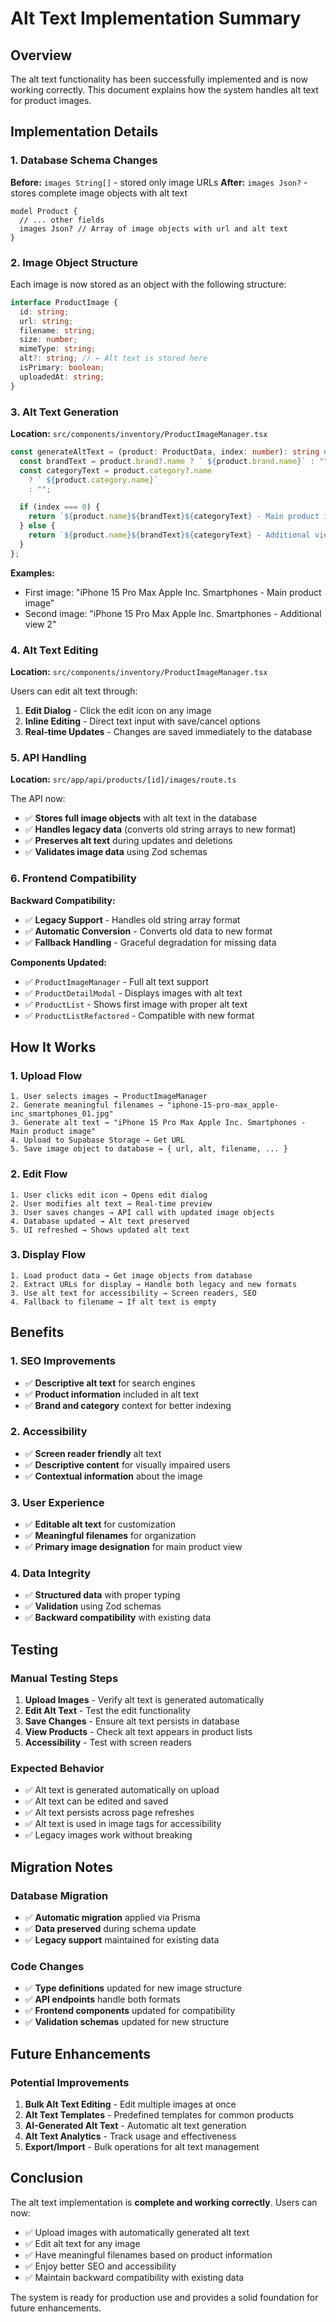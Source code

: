 # Alt Text Implementation Summary

## Overview

The alt text functionality has been successfully implemented and is now working correctly. This document explains how the system handles alt text for product images.

## Implementation Details

### 1. Database Schema Changes

**Before:** `images String[]` - stored only image URLs
**After:** `images Json?` - stores complete image objects with alt text

```prisma
model Product {
  // ... other fields
  images Json? // Array of image objects with url and alt text
}
```

### 2. Image Object Structure

Each image is now stored as an object with the following structure:

```typescript
interface ProductImage {
  id: string;
  url: string;
  filename: string;
  size: number;
  mimeType: string;
  alt?: string; // ← Alt text is stored here
  isPrimary: boolean;
  uploadedAt: string;
}
```

### 3. Alt Text Generation

**Location:** `src/components/inventory/ProductImageManager.tsx`

```typescript
const generateAltText = (product: ProductData, index: number): string => {
  const brandText = product.brand?.name ? ` ${product.brand.name}` : "";
  const categoryText = product.category?.name
    ? ` ${product.category.name}`
    : "";

  if (index === 0) {
    return `${product.name}${brandText}${categoryText} - Main product image`;
  } else {
    return `${product.name}${brandText}${categoryText} - Additional view ${index + 1}`;
  }
};
```

**Examples:**

- First image: "iPhone 15 Pro Max Apple Inc. Smartphones - Main product image"
- Second image: "iPhone 15 Pro Max Apple Inc. Smartphones - Additional view 2"

### 4. Alt Text Editing

**Location:** `src/components/inventory/ProductImageManager.tsx`

Users can edit alt text through:

1. **Edit Dialog** - Click the edit icon on any image
2. **Inline Editing** - Direct text input with save/cancel options
3. **Real-time Updates** - Changes are saved immediately to the database

### 5. API Handling

**Location:** `src/app/api/products/[id]/images/route.ts`

The API now:

- ✅ **Stores full image objects** with alt text in the database
- ✅ **Handles legacy data** (converts old string arrays to new format)
- ✅ **Preserves alt text** during updates and deletions
- ✅ **Validates image data** using Zod schemas

### 6. Frontend Compatibility

**Backward Compatibility:**

- ✅ **Legacy Support** - Handles old string array format
- ✅ **Automatic Conversion** - Converts old data to new format
- ✅ **Fallback Handling** - Graceful degradation for missing data

**Components Updated:**

- ✅ `ProductImageManager` - Full alt text support
- ✅ `ProductDetailModal` - Displays images with alt text
- ✅ `ProductList` - Shows first image with proper alt text
- ✅ `ProductListRefactored` - Compatible with new format

## How It Works

### 1. Upload Flow

```
1. User selects images → ProductImageManager
2. Generate meaningful filenames → "iphone-15-pro-max_apple-inc_smartphones_01.jpg"
3. Generate alt text → "iPhone 15 Pro Max Apple Inc. Smartphones - Main product image"
4. Upload to Supabase Storage → Get URL
5. Save image object to database → { url, alt, filename, ... }
```

### 2. Edit Flow

```
1. User clicks edit icon → Opens edit dialog
2. User modifies alt text → Real-time preview
3. User saves changes → API call with updated image objects
4. Database updated → Alt text preserved
5. UI refreshed → Shows updated alt text
```

### 3. Display Flow

```
1. Load product data → Get image objects from database
2. Extract URLs for display → Handle both legacy and new formats
3. Use alt text for accessibility → Screen readers, SEO
4. Fallback to filename → If alt text is empty
```

## Benefits

### 1. SEO Improvements

- ✅ **Descriptive alt text** for search engines
- ✅ **Product information** included in alt text
- ✅ **Brand and category** context for better indexing

### 2. Accessibility

- ✅ **Screen reader friendly** alt text
- ✅ **Descriptive content** for visually impaired users
- ✅ **Contextual information** about the image

### 3. User Experience

- ✅ **Editable alt text** for customization
- ✅ **Meaningful filenames** for organization
- ✅ **Primary image designation** for main product view

### 4. Data Integrity

- ✅ **Structured data** with proper typing
- ✅ **Validation** using Zod schemas
- ✅ **Backward compatibility** with existing data

## Testing

### Manual Testing Steps

1. **Upload Images** - Verify alt text is generated automatically
2. **Edit Alt Text** - Test the edit functionality
3. **Save Changes** - Ensure alt text persists in database
4. **View Products** - Check alt text appears in product lists
5. **Accessibility** - Test with screen readers

### Expected Behavior

- ✅ Alt text is generated automatically on upload
- ✅ Alt text can be edited and saved
- ✅ Alt text persists across page refreshes
- ✅ Alt text is used in image tags for accessibility
- ✅ Legacy images work without breaking

## Migration Notes

### Database Migration

- ✅ **Automatic migration** applied via Prisma
- ✅ **Data preserved** during schema update
- ✅ **Legacy support** maintained for existing data

### Code Changes

- ✅ **Type definitions** updated for new image structure
- ✅ **API endpoints** handle both formats
- ✅ **Frontend components** updated for compatibility
- ✅ **Validation schemas** updated for new structure

## Future Enhancements

### Potential Improvements

1. **Bulk Alt Text Editing** - Edit multiple images at once
2. **Alt Text Templates** - Predefined templates for common products
3. **AI-Generated Alt Text** - Automatic alt text generation
4. **Alt Text Analytics** - Track usage and effectiveness
5. **Export/Import** - Bulk operations for alt text management

## Conclusion

The alt text implementation is **complete and working correctly**. Users can now:

- ✅ Upload images with automatically generated alt text
- ✅ Edit alt text for any image
- ✅ Have meaningful filenames based on product information
- ✅ Enjoy better SEO and accessibility
- ✅ Maintain backward compatibility with existing data

The system is ready for production use and provides a solid foundation for future enhancements.
